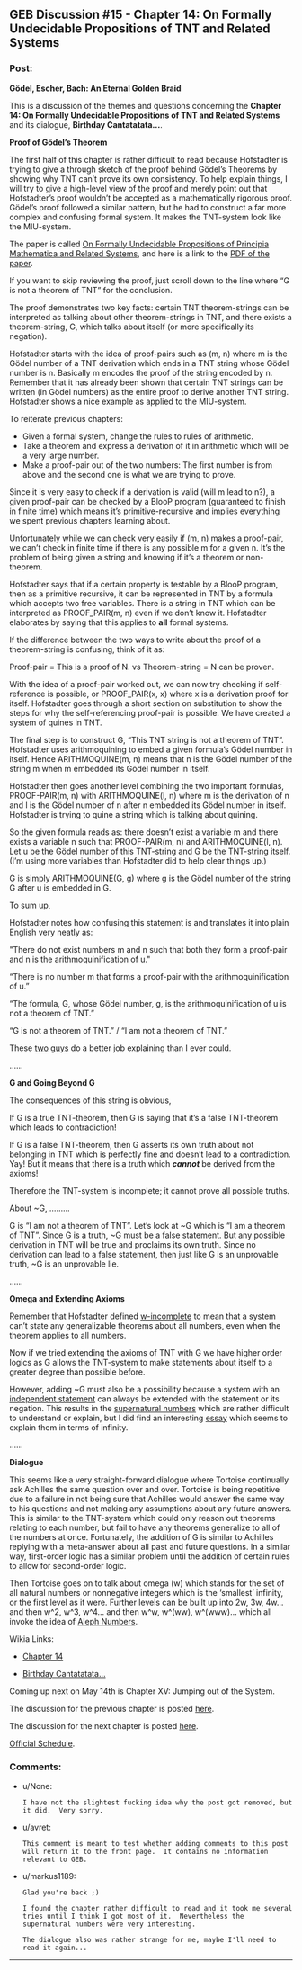 ## GEB Discussion #15 - Chapter 14: On Formally Undecidable Propositions of TNT and Related Systems

### Post:

**Gödel, Escher, Bach: An Eternal Golden Braid**

This is a discussion of the themes and questions concerning the **Chapter 14: On Formally Undecidable Propositions of TNT and Related Systems** and its dialogue, **Birthday Cantatatata...**.

**Proof of Gödel’s Theorem**

The first half of this chapter is rather difficult to read because Hofstadter is trying to give a through sketch of the proof behind Gödel’s Theorems by showing why TNT can’t prove its own consistency. To help explain things, I will try to give a high-level view of the proof and merely point out that Hofstadter’s proof wouldn’t be accepted as a mathematically rigorous proof. Gödel’s proof followed a similar pattern, but he had to construct a far more complex and confusing formal system. It makes the TNT-system look like the MIU-system.

The paper is called [On Formally Undecidable Propositions of Principia Mathematica and Related Systems](http://en.wikipedia.org/wiki/On_Formally_Undecidable_Propositions_of_Principia_Mathematica_and_Related_Systems), and here is a link to the [PDF of the paper](http://www.google.com/url?sa=t&rct=j&q=&esrc=s&source=web&cd=1&cad=rja&uact=8&ved=0CB4QFjAA&url=http%3A%2F%2Fwww.ursuletz.com%2Fcs150-fall2005%2Flectures%2Fgoedel.pdf&ei=gj9QVcmFO4jisATRsoCQDQ&usg=AFQjCNHWc__ytbAzXixGYVioipazPm42Mg&sig2=hliPNPrhJNtYkZ48NX_Frg&bvm=bv.92885102,d.cWc).

If you want to skip reviewing the proof, just scroll down to the line where “G is not a theorem of TNT” for the conclusion.

The proof demonstrates two key facts: certain TNT theorem-strings can be interpreted as talking about other theorem-strings in TNT, and there exists a theorem-string, G, which talks about itself (or more specifically its negation).

Hofstadter starts with the idea of proof-pairs such as (m, n) where m is the Gödel number of a TNT derivation which ends in a TNT string whose Gödel number is n. Basically m encodes the proof of the string encoded by n. Remember that it has already been shown that certain TNT strings can be written (in Gödel numbers) as the entire proof to derive another TNT string. Hofstadter shows a nice example as applied to the MIU-system.

To reiterate previous chapters:

* Given a formal system, change the rules to rules of arithmetic.
* Take a theorem and express a derivation of it in arithmetic which will be a very large number.
* Make a proof-pair out of the two numbers: The first number is from above and the second one is what we are trying to prove.


Since it is very easy to check if a derivation is valid (will m lead to n?), a given proof-pair can be checked by a BlooP program (guaranteed to finish in finite time) which means it’s primitive-recursive and implies everything we spent previous chapters learning about.

Unfortunately while we can check very easily if (m, n) makes a proof-pair, we can’t check in finite time if there is any possible m for a given n. It’s the problem of being given a string and knowing if it’s a theorem or non-theorem.

Hofstadter says that if a certain property is testable by a BlooP program, then as a primitive recursive, it can be represented in TNT by a formula which accepts two free variables. There is a string in TNT which can be interpreted as PROOF_PAIR(m, n) even if we don’t know it. Hofstadter elaborates by saying that this applies to **all** formal systems.

If the difference between the two ways to write about the proof of a theorem-string is confusing, think of it as:

Proof-pair = This is a proof of N.        vs        Theorem-string = N can be proven.

With the idea of a proof-pair worked out, we can now try checking if self-reference is possible, or PROOF_PAIR(x, x) where x is a derivation proof for itself. Hofstadter goes through a short section on substitution to show the steps for why the self-referencing proof-pair is possible. We have created a system of quines in TNT.

The final step is to construct G, “This TNT string is not a theorem of TNT”. Hofstadter uses arithmoquining to embed a given formula’s Gödel number in itself. Hence ARITHMOQUINE(m, n) means that n is the Gödel number of the string m when m embedded its Gödel number in itself.

Hofstadter then goes another level combining the two important formulas, PROOF-PAIR(m, n) with ARITHMOQUINE(l, n) where m is the derivation of n and l is the Gödel number of n after n embedded its Gödel number in itself. Hofstadter is trying to quine a string which is talking about quining.

So the given formula reads as: there doesn’t exist a variable m and there exists a variable n such that PROOF-PAIR(m, n) and ARITHMOQUINE(l, n). Let u be the Gödel number of this TNT-string and G be the TNT-string itself. (I’m using more variables than Hofstadter did to help clear things up.)

G is simply ARITHMOQUINE(G, g) where g is the Gödel number of the string G after u is embedded in G.

To sum up, 

Hofstadter notes how confusing this statement is and translates it into plain English very neatly as:

"There do not exist numbers m and n such that both they form a proof-pair and n is the arithmoquinification of u."

“There is no number m that forms a proof-pair with the arithmoquinification of u.”

“The formula, G, whose Gödel number, g, is the arithmoquinification of u is not a theorem of TNT.”

“G is not a theorem of TNT.” / “I am not a theorem of TNT.”

These [two](http://www.felderbooks.com/papers/godel.html) [guys](http://www.dailykos.com/story/2009/05/31/736946/-Godel-Escher-Bach-series-On-formally-undecidable-propositions-of-TNT-and-related-systems#) do a better job explaining than I ever could.

……

**G and Going Beyond G**

The consequences of this string is obvious, 

If G is a true TNT-theorem, then G is saying that it’s a false TNT-theorem which leads to contradiction!

If G is a false TNT-theorem, then G asserts its own truth about not belonging in TNT which is perfectly fine and doesn’t lead to a contradiction. Yay! But it means that there is a truth which ***cannot*** be derived from the axioms!

Therefore the TNT-system is incomplete; it cannot prove all possible truths.

About ~G, ………

G is “I am not a theorem of TNT”. Let’s look at ~G which is “I am a theorem of TNT”. Since G is a truth, ~G must be a false statement. But any possible derivation in TNT will be true and proclaims its own truth. Since no derivation can lead to a false statement, then just like G is an unprovable truth, ~G is an unprovable lie.

……

**Omega and Extending Axioms**

Remember that Hofstadter defined [w-incomplete](http://en.wikipedia.org/wiki/%CE%A9-consistent_theory) to mean that a system can’t state any generalizable theorems about all numbers, even when the theorem applies to all numbers.

Now if we tried extending the axioms of TNT with G we have higher order logics as G allows the TNT-system to make statements about itself to a greater degree than possible before.

However, adding ~G must also be a possibility because a system with an [independent statement](http://en.wikipedia.org/wiki/Independence_%28mathematical_logic%29) can always be extended with the statement or its negation. This results in the [supernatural numbers](http://en.wikipedia.org/wiki/Supernatural_numbers) which are rather difficult to understand or explain, but I did find an interesting [essay](http://www.hoge-essays.com/incompleteness.html) which seems to explain them in terms of infinity.

……

**Dialogue**

This seems like a very straight-forward dialogue where Tortoise continually ask Achilles the same question over and over. Tortoise is being repetitive due to a failure in not being sure that Achilles would answer the same way to his questions and not making any assumptions about any future answers. This is similar to the TNT-system which could only reason out theorems relating to each number, but fail to have any theorems generalize to all of the numbers at once. Fortunately, the addition of G is similar to Achilles replying with a meta-answer about all past and future questions. In a similar way, first-order logic has a similar problem until the addition of certain rules to allow for second-order logic.

Then Tortoise goes on to talk about omega (w) which stands for the set of all natural numbers or nonnegative integers which is the ‘smallest’ infinity, or the first level as it were. Further levels can be built up into 2w, 3w, 4w… and then w^2, w^3, w^4… and then w^w, w^(ww), w^(www)… which all invoke the idea of [Aleph Numbers](http://en.wikipedia.org/wiki/Aleph_number).


Wikia Links:

* [Chapter 14](http://godel-escher-bach.wikia.com/wiki/Chapter_14)

* [Birthday Cantatatata…](http://godel-escher-bach.wikia.com/wiki/Birthday_Cantatatata...)

Coming up next on May 14th is Chapter XV: Jumping out of the System.

The discussion for the previous chapter is posted [here](http://www.reddit.com/r/rational/comments/33o97k/geb_discussion_14_chapter_13_bloop_and_floop_and/).

The discussion for the next chapter is posted [here](http://www.reddit.com/r/rational/comments/364gsj/geb_discussion_16_chapter_15_jumping_out_of_the/).

[Official Schedule](http://www.reddit.com/r/rational/comments/2yys1i/lets_start_the_read_through/).

### Comments:

- u/None:
  ```
  I have not the slightest fucking idea why the post got removed, but it did.  Very sorry.
  ```

- u/avret:
  ```
  This comment is meant to test whether adding comments to this post will return it to the front page.  It contains no information relevant to GEB.
  ```

- u/markus1189:
  ```
  Glad you're back ;)

  I found the chapter rather difficult to read and it took me several tries until I think I got most of it.  Nevertheless the supernatural numbers were very interesting.

  The dialogue also was rather strange for me, maybe I'll need to read it again...
  ```

---

